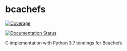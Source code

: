 # bcachefs

[![Coverage](https://codecov.io/gh/mila-iqia/bcachefs/branch/master/graph/badge.svg?token=F7WQRFZUDX)](https://codecov.io/gh/mila-iqia/bcachefs)

[![Documentation Status](https://readthedocs.org/projects/bcachefs-dev/badge/?version=latest)](https://bcachefs-dev.readthedocs.io/en/latest/?badge=latest)

C implementation with Python 3.7 bindings for Bcachefs

